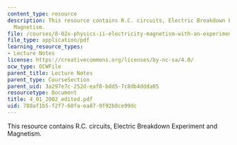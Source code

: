 ```yaml
---
content_type: resource
description: This resource contains R.C. circuits, Electric Breakdown Experiment and
  Magnetism.
file: /courses/8-02x-physics-ii-electricity-magnetism-with-an-experimental-focus-spring-2005/788af1b5f2f760faea879f92b8ce99dc_4_01_2002_edited.pdf
file_type: application/pdf
learning_resource_types:
- Lecture Notes
license: https://creativecommons.org/licenses/by-nc-sa/4.0/
ocw_type: OCWFile
parent_title: Lecture Notes
parent_type: CourseSection
parent_uid: 3a297e7c-252d-eaf8-bdd5-7c8db4ddda05
resourcetype: Document
title: 4_01_2002_edited.pdf
uid: 788af1b5-f2f7-60fa-ea87-9f92b8ce99dc
---
```

This resource contains R.C. circuits, Electric Breakdown Experiment and Magnetism.